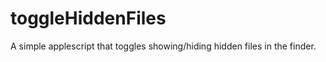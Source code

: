 toggleHiddenFiles
=================

A simple applescript that toggles showing/hiding hidden files in the finder. 